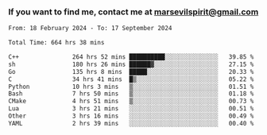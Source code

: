 ### If you want to find me, contact me at marsevilspirit@gmail.com

<!--
**marsevilspirit/marsevilspirit** is a ✨ _special_ ✨ repository because its `README.md` (this file) appears on your GitHub profile.

Here are some ideas to get you started:

- 🔭 I’m currently working on ...
- 🌱 I’m currently learning ...
- 👯 I’m looking to collaborate on ...
- 🤔 I’m looking for help with ...
- 💬 Ask me about ...
- 📫 How to reach me: ...
- 😄 Pronouns: ...
- ⚡ Fun fact: ...
-->
<!--START_SECTION:waka-->

```txt
From: 18 February 2024 - To: 17 September 2024

Total Time: 664 hrs 38 mins

C++               264 hrs 52 mins ██████████░░░░░░░░░░░░░░░   39.85 %
sh                180 hrs 26 mins ██████▓░░░░░░░░░░░░░░░░░░   27.15 %
Go                135 hrs 8 mins  █████░░░░░░░░░░░░░░░░░░░░   20.33 %
C                 34 hrs 41 mins  █▒░░░░░░░░░░░░░░░░░░░░░░░   05.22 %
Python            10 hrs 3 mins   ▒░░░░░░░░░░░░░░░░░░░░░░░░   01.51 %
Bash              7 hrs 50 mins   ▒░░░░░░░░░░░░░░░░░░░░░░░░   01.18 %
CMake             4 hrs 51 mins   ▒░░░░░░░░░░░░░░░░░░░░░░░░   00.73 %
Lua               3 hrs 21 mins   ░░░░░░░░░░░░░░░░░░░░░░░░░   00.51 %
Other             3 hrs 16 mins   ░░░░░░░░░░░░░░░░░░░░░░░░░   00.49 %
YAML              2 hrs 39 mins   ░░░░░░░░░░░░░░░░░░░░░░░░░   00.40 %
```

<!--END_SECTION:waka-->
